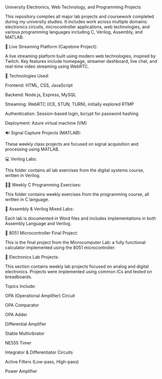 University Electronics, Web Technology, and Programming Projects

This repository compiles all major lab projects and coursework completed during my university studies. It includes work across multiple domains: electronics circuits, microcontroller applications, web technologies, and various programming languages including C, Verilog, Assembly, and MATLAB.

📡 Live Streaming Platform (Capstone Project):

A live streaming platform built using modern web technologies, inspired by Twitch. Key features include homepage, streamer dashboard, live chat, and real-time video streaming using WebRTC.

🔧 Technologies Used:

Frontend: HTML, CSS, JavaScript

Backend: Node.js, Express, MySQL

Streaming: WebRTC (ICE, STUN, TURN), initially explored RTMP

Authentication: Session-based login, bcrypt for password hashing

Deployment: Azure virtual machine (VM)

🔊 Signal Capture Projects (MATLAB):

These weekly class projects are focused on signal acquisition and processing using MATLAB.

💻 Verilog Labs:

This folder contains all lab exercises from the digital systems course, written in Verilog.

👨‍💻 Weekly C Programming Exercises:

This folder contains weekly exercises from the programming course, all written in C language.

🧠 Assembly & Verilog Mixed Labs:

Each lab is documented in Word files and includes implementations in both Assembly Language and Verilog.

🧮 8051 Microcontroller Final Project:

This is the final project from the Microcomputer Lab: a fully functional calculator implemented using the 8051 microcontroller.


🔩 Electronics Lab Projects:

This section contains weekly lab projects focused on analog and digital electronics. Projects were implemented using common ICs and tested on breadboards.

Topics Include:

OPA (Operational Amplifier) Circuit

OPA Comparator

OPA Adder

Differential Amplifier

Stable Multivibrator

NE555 Timer

Integrator & Differentiator Circuits

Active Filters (Low-pass, High-pass)

Power Amplifier
